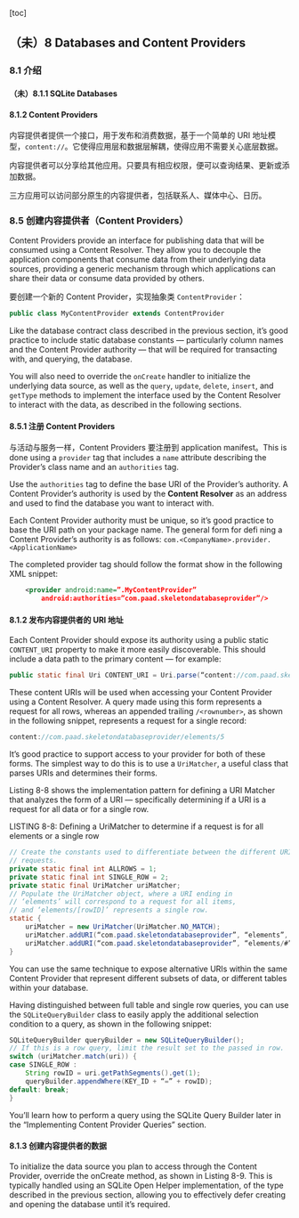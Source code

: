 [toc]

## （未）8 Databases and Content Providers

### 8.1 介绍

#### （未）8.1.1 SQLite Databases

#### 8.1.2 Content Providers

内容提供者提供一个接口，用于发布和消费数据，基于一个简单的 URI 地址模型，`content://`。它使得应用层和数据层解耦，使得应用不需要关心底层数据。

内容提供者可以分享给其他应用。只要具有相应权限，便可以查询结果、更新或添加数据。

三方应用可以访问部分原生的内容提供者，包括联系人、媒体中心、日历。

### 8.5 创建内容提供者（Content Providers）

Content Providers provide an interface for publishing data that will be consumed using a Content Resolver. They allow you to decouple the application components that consume data from their underlying data sources, providing a generic mechanism through which applications can share their data or consume data provided by others.

要创建一个新的 Content Provider，实现抽象类 `ContentProvider`：

```java
public class MyContentProvider extends ContentProvider
```

Like the database contract class described in the previous section, it’s good practice to include static database constants — particularly column names and the Content Provider authority — that will be required for transacting with, and querying, the database.

You will also need to override the `onCreate` handler to initialize the underlying data source, as well as the `query`, `update`, `delete`, `insert`, and `getType` methods to implement the interface used by the Content Resolver to interact with the data, as described in the following sections.

#### 8.5.1 注册 Content Providers

与活动与服务一样，Content Providers 要注册到 application manifest。This is done using a `provider` tag that includes a `name` attribute describing the Provider’s class name and an `authorities` tag.

Use the `authorities` tag to define the base URI of the Provider’s authority. A Content Provider’s authority is used by the **Content Resolver** as an address and used to find the database you want to interact with.

Each Content Provider authority must be unique, so it’s good practice to base the URI path on your package name. The general form for defi ning a Content Provider’s authority is as follows: `com.<CompanyName>.provider.<ApplicationName>`

The completed provider tag should follow the format show in the following XML snippet:

```xml
	<provider android:name=”.MyContentProvider”
    	android:authorities=”com.paad.skeletondatabaseprovider”/>
```

#### 8.1.2 发布内容提供者的 URI 地址

Each Content Provider should expose its authority using a public static `CONTENT_URI` property to make it more easily discoverable. This should include a data path to the primary content — for example:

```java
public static final Uri CONTENT_URI = Uri.parse(“content://com.paad.skeletondatabaseprovider/elements”);
```

These content URIs will be used when accessing your Content Provider using a Content Resolver. A query made using this form represents a request for all rows, whereas an appended trailing `/<rownumber>`, as shown in the following snippet, represents a request for a single record:

```java
content://com.paad.skeletondatabaseprovider/elements/5
```

It’s good practice to support access to your provider for both of these forms. The simplest way to do this is to use a `UriMatcher`, a useful class that parses URIs and determines their forms.

Listing 8-8 shows the implementation pattern for defining a URI Matcher that analyzes the form of a URI — specifically determining if a URI is a request for all data or for a single row.

LISTING 8-8: Defining a UriMatcher to determine if a request is for all elements or a single row

```java
// Create the constants used to differentiate between the different URI
// requests.
private static final int ALLROWS = 1;
private static final int SINGLE_ROW = 2;
private static final UriMatcher uriMatcher;
// Populate the UriMatcher object, where a URI ending in
// ‘elements’ will correspond to a request for all items,
// and ‘elements/[rowID]’ represents a single row.
static {
    uriMatcher = new UriMatcher(UriMatcher.NO_MATCH);
    uriMatcher.addURI(“com.paad.skeletondatabaseprovider”, “elements”, ALLROWS);
    uriMatcher.addURI(“com.paad.skeletondatabaseprovider”, “elements/#”, SINGLE_ROW);
}
```

You can use the same technique to expose alternative URIs within the same Content Provider that represent different subsets of data, or different tables within your database.

Having distinguished between full table and single row queries, you can use the
`SQLiteQueryBuilder` class to easily apply the additional selection condition to a query, as shown in the following snippet:

```java
SQLiteQueryBuilder queryBuilder = new SQLiteQueryBuilder();
// If this is a row query, limit the result set to the passed in row.
switch (uriMatcher.match(uri)) {
case SINGLE_ROW :
    String rowID = uri.getPathSegments().get(1);
    queryBuilder.appendWhere(KEY_ID + “=” + rowID);
default: break;
}
```

You’ll learn how to perform a query using the SQLite Query Builder later in the “Implementing Content Provider Queries” section.

#### 8.1.3 创建内容提供者的数据

To initialize the data source you plan to access through the Content Provider, override the onCreate
method, as shown in Listing 8-9. This is typically handled using an SQLite Open Helper implementation,
of the type described in the previous section, allowing you to effectively defer creating and
opening the database until it’s required.


